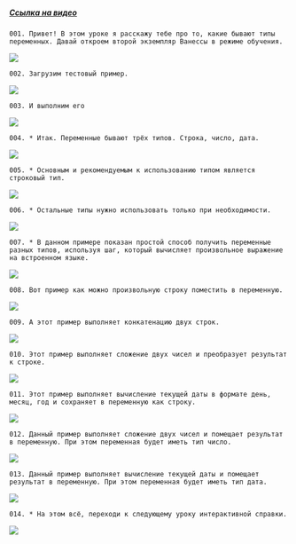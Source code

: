 ﻿##### [Ссылка на видео](https://youtu.be/htX6l4MjhZA)

	001. Привет! В этом уроке я расскажу тебе про то, какие бывают типы переменных. Давай откроем второй экземпляр Ванессы в режиме обучения.

![](https://vanessa-files.do.bit-erp.ru/Doc/1.2.040.1/MD/Глава06/images/000_ТипыПеременныхКакПолучитьТекущуюДату.png)

	002. Загрузим тестовый пример.

![](https://vanessa-files.do.bit-erp.ru/Doc/1.2.040.1/MD/Глава06/images/003_ТипыПеременныхКакПолучитьТекущуюДату.png)

	003. И выполним его

![](https://vanessa-files.do.bit-erp.ru/Doc/1.2.040.1/MD/Глава06/images/006_ТипыПеременныхКакПолучитьТекущуюДату.png)

	004. * Итак. Переменные бывают трёх типов. Строка, число, дата.

![](https://vanessa-files.do.bit-erp.ru/Doc/1.2.040.1/MD/Глава06/images/007_ТипыПеременныхКакПолучитьТекущуюДату.png)

	005. * Основным и рекомендуемым к использованию типом является строковый тип.

![](https://vanessa-files.do.bit-erp.ru/Doc/1.2.040.1/MD/Глава06/images/008_ТипыПеременныхКакПолучитьТекущуюДату.png)

	006. * Остальные типы нужно использовать только при необходимости.

![](https://vanessa-files.do.bit-erp.ru/Doc/1.2.040.1/MD/Глава06/images/009_ТипыПеременныхКакПолучитьТекущуюДату.png)

	007. * В данном примере показан простой способ получить переменные разных типов, используя шаг, который вычисляет произвольное выражение на встроенном языке.

![](https://vanessa-files.do.bit-erp.ru/Doc/1.2.040.1/MD/Глава06/images/010_ТипыПеременныхКакПолучитьТекущуюДату.png)

	008. Вот пример как можно произвольную строку поместить в переменную.

![](https://vanessa-files.do.bit-erp.ru/Doc/1.2.040.1/MD/Глава06/images/013_ТипыПеременныхКакПолучитьТекущуюДату.png)

	009. А этот пример выполняет конкатенацию двух строк.

![](https://vanessa-files.do.bit-erp.ru/Doc/1.2.040.1/MD/Глава06/images/018_ТипыПеременныхКакПолучитьТекущуюДату.png)

	010. Этот пример выполняет сложение двух чисел и преобразует результат к строке.

![](https://vanessa-files.do.bit-erp.ru/Doc/1.2.040.1/MD/Глава06/images/023_ТипыПеременныхКакПолучитьТекущуюДату.png)

	011. Этот пример выполняет вычисление текущей даты в формате день, месяц, год и сохраняет в переменную как строку.

![](https://vanessa-files.do.bit-erp.ru/Doc/1.2.040.1/MD/Глава06/images/028_ТипыПеременныхКакПолучитьТекущуюДату.png)

	012. Данный пример выполняет сложение двух чисел и помещает результат в переменную. При этом переменная будет иметь тип число.

![](https://vanessa-files.do.bit-erp.ru/Doc/1.2.040.1/MD/Глава06/images/033_ТипыПеременныхКакПолучитьТекущуюДату.png)

	013. Данный пример выполняет вычисление текущей даты и помещает результат в переменную. При этом переменная будет иметь тип дата.

![](https://vanessa-files.do.bit-erp.ru/Doc/1.2.040.1/MD/Глава06/images/038_ТипыПеременныхКакПолучитьТекущуюДату.png)

	014. * На этом всё, переходи к следующему уроку интерактивной справки.

![](https://vanessa-files.do.bit-erp.ru/Doc/1.2.040.1/MD/Глава06/images/041_ТипыПеременныхКакПолучитьТекущуюДату.png)
